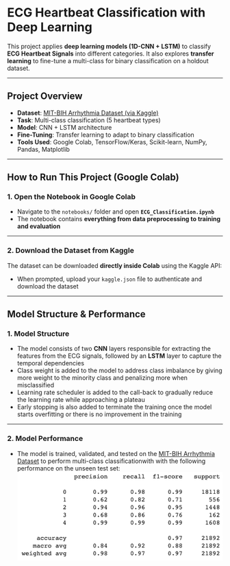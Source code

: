 # ECG Heartbeat Classification with Deep Learning

This project applies **deep learning models (1D-CNN + LSTM)** to classify **ECG Heartbeat Signals** into different categories. It also explores **transfer learning** to fine-tune a multi-class for binary classification on a holdout dataset.

---

## **Project Overview**
- **Dataset**: [MIT-BIH Arrhythmia Dataset (via Kaggle)](https://www.kaggle.com/datasets/shayanfazeli/heartbeat)
- **Task**: Multi-class classification (5 heartbeat types)
- **Model**: CNN + LSTM architecture
- **Fine-Tuning**: Transfer learning to adapt to binary classification
- **Tools Used**: Google Colab, TensorFlow/Keras, Scikit-learn, NumPy, Pandas, Matplotlib

---

## **How to Run This Project (Google Colab)**
### **1. Open the Notebook in Google Colab**
- Navigate to the `notebooks/` folder and open **`ECG_Classification.ipynb`**
- The notebook contains **everything from data preprocessing to training and evaluation**

---

### **2. Download the Dataset from Kaggle**
The dataset can be downloaded **directly inside Colab** using the Kaggle API:
- When prompted, upload your `kaggle.json` file to authenticate and download the dataset

---

## **Model Structure & Performance**
### **1. Model Structure**
- The model consists of two **CNN** layers responsible for extracting the features from the ECG signals, followed by an **LSTM** layer to capture the temporal dependencies
- Class weight is added to the model to address class imbalance by giving more weight to the minority class and penalizing more when misclassified
- Learning rate scheduler is added to the call-back to gradually reduce the learning rate while approaching a plateau
- Early stopping is also added to terminate the training once the model starts overfitting or there is no improvement in the training 

---

### **2. Model Performance**
- The model is trained, validated, and tested on the [MIT-BIH Arrhythmia Dataset](https://www.physionet.org/content/mitdb/1.0.0/) to perform multi-class classificationwith with the following performance on the unseen test set:
![Classification Report](results/performance_metric.png)
